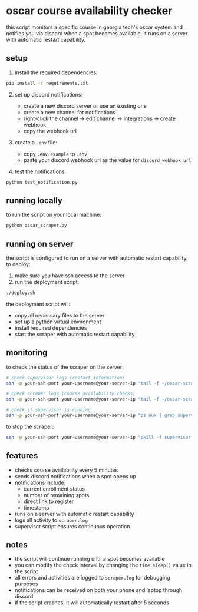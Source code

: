 # oscar course availability checker

this script monitors a specific course in georgia tech's oscar system and notifies you via discord when a spot becomes available. it runs on a server with automatic restart capability.

## setup

1. install the required dependencies:
```bash
pip install -r requirements.txt
```

2. set up discord notifications:
   - create a new discord server or use an existing one
   - create a new channel for notifications
   - right-click the channel → edit channel → integrations → create webhook
   - copy the webhook url

3. create a `.env` file:
   - copy `.env.example` to `.env`
   - paste your discord webhook url as the value for `discord_webhook_url`

4. test the notifications:
```bash
python test_notification.py
```

## running locally

to run the script on your local machine:
```bash
python oscar_scraper.py
```

## running on server

the script is configured to run on a server with automatic restart capability. to deploy:

1. make sure you have ssh access to the server
2. run the deployment script:
```bash
./deploy.sh
```

the deployment script will:
- copy all necessary files to the server
- set up a python virtual environment
- install required dependencies
- start the scraper with automatic restart capability

## monitoring

to check the status of the scraper on the server:

```bash
# check supervisor logs (restart information)
ssh -p your-ssh-port your-username@your-server-ip "tail -f ~/oscar-scraper/supervisor.log"

# check scraper logs (course availability checks)
ssh -p your-ssh-port your-username@your-server-ip "tail -f ~/oscar-scraper/scraper.log"

# check if supervisor is running
ssh -p your-ssh-port your-username@your-server-ip "ps aux | grep supervisor.sh"
```

to stop the scraper:
```bash
ssh -p your-ssh-port your-username@your-server-ip "pkill -f supervisor.sh"
```

## features

- checks course availability every 5 minutes
- sends discord notifications when a spot opens up
- notifications include:
  - current enrollment status
  - number of remaining spots
  - direct link to register
  - timestamp
- runs on a server with automatic restart capability
- logs all activity to `scraper.log`
- supervisor script ensures continuous operation

## notes

- the script will continue running until a spot becomes available
- you can modify the check interval by changing the `time.sleep()` value in the script
- all errors and activities are logged to `scraper.log` for debugging purposes
- notifications can be received on both your phone and laptop through discord
- if the script crashes, it will automatically restart after 5 seconds
